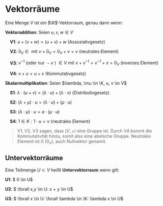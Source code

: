 # Vektorräume

Eine Menge $V$ ist ein $\K$-Vektorraum, genau dann wenn:

**Vektoraddition**: Seien $u, v, w \in V$

&nbsp;&nbsp;&nbsp;&nbsp;**V1**: $u + (v + w) = (u + v) + w \text{ (Assoziativgesetz)}$

&nbsp;&nbsp;&nbsp;&nbsp;**V2**: $0_V \in \text{ mit } v + 0_V = 0_V + v = v \text{ (neutrales Element)}$

&nbsp;&nbsp;&nbsp;&nbsp;**V3**: $v^{-1} \text{ (oder nur } -v \text{ ) } \in V \text{ mit } v + v^{-1} = v^{-1} + v = 0_V\text{ (inverses Element)}$

&nbsp;&nbsp;&nbsp;&nbsp;**V4**: $v + u = u + v \text{ (Kommutativgesetz)}$

**Skalarmultiplikation**: Seien $\lambda, \mu \in \K, u, v \in V$

&nbsp;&nbsp;&nbsp;&nbsp;**S1**: $\lambda \cdot (u + v) = (\lambda \cdot u) + (\lambda \cdot v) \text{ (Distributivgesetz)}$

&nbsp;&nbsp;&nbsp;&nbsp;**S2**: $(\lambda + \mu) \cdot u = (\lambda \cdot u) + (\mu \cdot u)$

&nbsp;&nbsp;&nbsp;&nbsp;**S3**: $(\lambda \cdot \mu) \cdot u = a \cdot (\mu \cdot u)$

&nbsp;&nbsp;&nbsp;&nbsp;**S4**: $1 \in K: 1 \cdot u = v \text{ (neutrales Element)}$

> V1, V2, V3 sagen, dass $(V, +)$ eine Gruppe ist. Durch V4 kommt die Kommutativität hinzu, somit also eine abelsche Gruppe. Neutrales Element ist $0$ ($0_V$), auch Nullvektor genannt.

## Untervektorräume

Eine Teilmenge $U \subset V$ heißt **Untervektorraum** wenn gilt:

**U1**: $ 0 \in U$

**U2**: $ \forall x,y \in U: x + y \in U$

**U3**: $ \forall x \in U: \forall \lambda \in \K: \lambda x \in U$